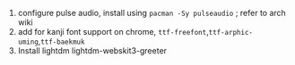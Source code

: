 1. configure pulse audio, install using `pacman -Sy pulseaudio` ; refer to arch wiki
2. add for kanji font support on chrome, `ttf-freefont`,`ttf-arphic-uming`,`ttf-baekmuk`
3. Install lightdm lightdm-webskit3-greeter
